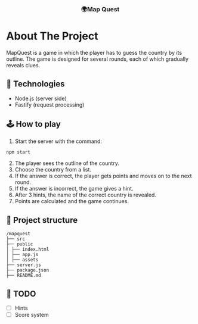 <div align="center">
    <h3 align="center">🌍Map Quest</h3>
</div>

# About The Project

MapQuest is a game in which the player has to guess the country by its outline. The game is designed for several rounds, each of which gradually reveals clues.

## 🔧 Technologies

* Node.js (server side)
* Fastify (request processing)

## 🕹 How to play
1. Start the server with the command:
```
npm start
```
2. The player sees the outline of the country.
3. Choose the country from a list.
4. If the answer is correct, the player gets points and moves on to the next round.
5. If the answer is incorrect, the game gives a hint.
6. After 3 hints, the name of the correct country is revealed.
7. Points are calculated and the game continues.

## 📂 Project structure
```
/mapquest
├── src
├── public
│ ├── index.html
│ ├── app.js
│ ├── assets
├── server.js
├── package.json
├── README.md
```

## 📅 TODO
- [ ] Hints
- [ ] Score system
